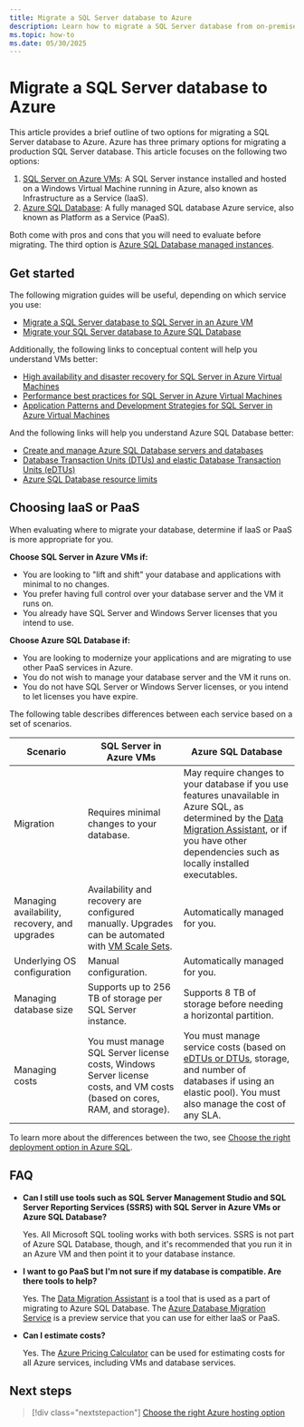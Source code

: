 ```yaml
---
title: Migrate a SQL Server database to Azure
description: Learn how to migrate a SQL Server database from on-premises SQL Server to Azure.
ms.topic: how-to
ms.date: 05/30/2025
---
```


# Migrate a SQL Server database to Azure

This article provides a brief outline of two options for migrating a SQL Server database to Azure. Azure has three primary options for migrating a production SQL Server database. This article focuses on the following two options:

1. [SQL Server on Azure VMs](/azure/azure-sql/virtual-machines/windows/sql-server-on-azure-vm-iaas-what-is-overview): A SQL Server instance installed and hosted on a Windows Virtual Machine running in Azure, also known as Infrastructure as a Service (IaaS).
2. [Azure SQL Database](/azure/sql-database/sql-database-technical-overview): A fully managed SQL database Azure service, also known as Platform as a Service (PaaS).

Both come with pros and cons that you will need to evaluate before migrating. The third option is [Azure SQL Database managed instances](/azure/sql-database/sql-database-managed-instance).

## Get started

The following migration guides will be useful, depending on which service you use:

* [Migrate a SQL Server database to SQL Server in an Azure VM](/azure/azure-sql/migration-guides/virtual-machines/sql-server-to-sql-on-azure-vm-migration-overview)
* [Migrate your SQL Server database to Azure SQL Database](/azure/dms/tutorial-sql-server-to-azure-sql)

Additionally, the following links to conceptual content will help you understand VMs better:

* [High availability and disaster recovery for SQL Server in Azure Virtual Machines](/azure/azure-sql/virtual-machines/windows/business-continuity-high-availability-disaster-recovery-hadr-overview)
* [Performance best practices for SQL Server in Azure Virtual Machines](/azure/azure-sql/virtual-machines/windows/performance-guidelines-best-practices-checklist)
* [Application Patterns and Development Strategies for SQL Server in Azure Virtual Machines](/azure/azure-sql/virtual-machines/windows/application-patterns-development-strategies)

And the following links will help you understand Azure SQL Database better:

* [Create and manage Azure SQL Database servers and databases](/azure/sql-database/sql-database-servers-databases)
* [Database Transaction Units (DTUs) and elastic Database Transaction Units (eDTUs)](/azure/sql-database/sql-database-what-is-a-dtu)
* [Azure SQL Database resource limits](/azure/sql-database/sql-database-resource-limits)

## Choosing IaaS or PaaS

When evaluating where to migrate your database, determine if IaaS or PaaS is more appropriate for you.

**Choose SQL Server in Azure VMs if:**

* You are looking to "lift and shift" your database and applications with minimal to no changes.
* You prefer having full control over your database server and the VM it runs on.
* You already have SQL Server and Windows Server licenses that you intend to use.

**Choose Azure SQL Database if:**

* You are looking to modernize your applications and are migrating to use other PaaS services in Azure.
* You do not wish to manage your database server and the VM it runs on.
* You do not have SQL Server or Windows Server licenses, or you intend to let licenses you have expire.

The following table describes differences between each service based on a set of scenarios.

| Scenario | SQL Server in Azure VMs | Azure SQL Database |
|----------|-------------------------|--------------------|
| Migration | Requires minimal changes to your database. | May require changes to your database if you use features unavailable in Azure SQL, as determined by the [Data Migration Assistant](https://www.microsoft.com/download/details.aspx?id=53595), or if you have other dependencies such as locally installed executables.|
| Managing availability, recovery, and upgrades | Availability and recovery are configured manually. Upgrades can be automated with [VM Scale Sets](/azure/virtual-machine-scale-sets/virtual-machine-scale-sets-automatic-upgrade). | Automatically managed for you. |
| Underlying OS configuration | Manual configuration. | Automatically managed for you. |
| Managing database size | Supports up to 256 TB of storage per SQL Server instance. | Supports 8 TB of storage before needing a horizontal partition. |
| Managing costs | You must manage SQL Server license costs, Windows Server license costs, and VM costs (based on cores, RAM, and storage). | You must manage service costs (based on [eDTUs or DTUs](/azure/sql-database/sql-database-what-is-a-dtu), storage, and number of databases if using an elastic pool). You must also manage the cost of any SLA. |

To learn more about the differences between the two, see [Choose the right deployment option in Azure SQL](/azure/sql-database/sql-database-paas-vs-sql-server-iaas).

## FAQ

* **Can I still use tools such as SQL Server Management Studio and SQL Server Reporting Services (SSRS) with SQL Server in Azure VMs or Azure SQL Database?**

    Yes. All Microsoft SQL tooling works with both services. SSRS is not part of Azure SQL Database, though, and it's recommended that you run it in an Azure VM and then point it to your database instance.

* **I want to go PaaS but I'm not sure if my database is compatible. Are there tools to help?**

    Yes. The [Data Migration Assistant](https://www.microsoft.com/download/details.aspx?id=53595) is a tool that is used as a part of migrating to Azure SQL Database. The [Azure Database Migration Service](https://azure.microsoft.com/campaigns/database-migration/) is a preview service that you can use for either IaaS or PaaS.

* **Can I estimate costs?**

    Yes. The [Azure Pricing Calculator](https://azure.microsoft.com/pricing/calculator/) can be used for estimating costs for all Azure services, including VMs and database services.

## Next steps

> [!div class="nextstepaction"]
> [Choose the right Azure hosting option](choose.md)
